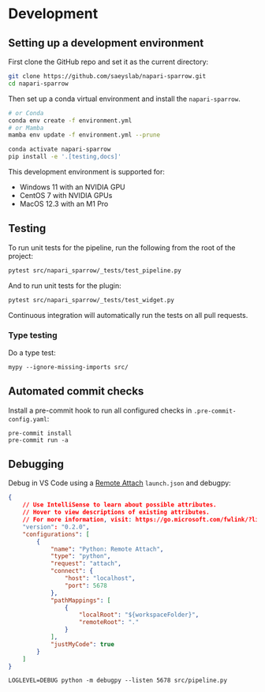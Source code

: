 # Development

## Setting up a development environment

First clone the GitHub repo and set it as the current directory:

```bash
git clone https://github.com/saeyslab/napari-sparrow.git
cd napari-sparrow
```

Then set up a conda virtual environment and install the `napari-sparrow`.

```bash
# or Conda
conda env create -f environment.yml
# or Mamba
mamba env update -f environment.yml --prune

conda activate napari-sparrow
pip install -e '.[testing,docs]'
```

This development environment is supported for:
- Windows 11 with an NVIDIA GPU
- CentOS 7 with NVIDIA GPUs
- MacOS 12.3 with an M1 Pro

## Testing

To run unit tests for the pipeline, run the following from the root of the project:

```bash
pytest src/napari_sparrow/_tests/test_pipeline.py
```

And to run unit tests for the plugin:

```bash
pytest src/napari_sparrow/_tests/test_widget.py
```

Continuous integration will automatically run the tests on all pull requests.

### Type testing
Do a type test:
```
mypy --ignore-missing-imports src/
```

## Automated commit checks

Install a pre-commit hook to run all configured checks in `.pre-commit-config.yaml`:
```
pre-commit install
pre-commit run -a
```

## Debugging

Debug in VS Code using a [Remote Attach](https://code.visualstudio.com/docs/python/debugging#_debugging-by-attaching-over-a-network-connection) `launch.json` and debugpy:
```json
{
    // Use IntelliSense to learn about possible attributes.
    // Hover to view descriptions of existing attributes.
    // For more information, visit: https://go.microsoft.com/fwlink/?linkid=830387
    "version": "0.2.0",
    "configurations": [
        {
            "name": "Python: Remote Attach",
            "type": "python",
            "request": "attach",
            "connect": {
                "host": "localhost",
                "port": 5678
            },
            "pathMappings": [
                {
                    "localRoot": "${workspaceFolder}",
                    "remoteRoot": "."
                }
            ],
            "justMyCode": true
        }
    ]
}
```

```
LOGLEVEL=DEBUG python -m debugpy --listen 5678 src/pipeline.py
```
